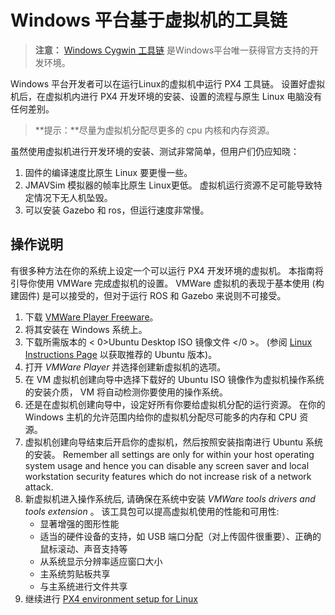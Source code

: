 # Windows 平台基于虚拟机的工具链

> **注意：** [Windows Cygwin 工具链](../setup/dev_env_windows_cygwin.md) 是Windows平台唯一获得官方支持的开发环境。

Windows 平台开发者可以在运行Linux的虚拟机中运行 PX4 工具链。 设置好虚拟机后，在虚拟机内进行 PX4 开发环境的安装、设置的流程与原生 Linux 电脑没有任何差别。

> **提示：**尽量为虚拟机分配尽更多的 cpu 内核和内存资源。

虽然使用虚拟机进行开发环境的安装、测试非常简单，但用户们仍应知晓：

1. 固件的编译速度比原生 Linux 要更慢一些。
2. JMAVSim 模拟器的帧率比原生 Linux更低。 虚拟机运行资源不足可能导致特定情况下无人机坠毁。
3. 可以安装 Gazebo 和 ros，但运行速度非常慢。

## 操作说明

有很多种方法在你的系统上设定一个可以运行 PX4 开发环境的虚拟机。 本指南将引导你使用 VMWare 完成虚拟机的设置。 VMWare 虚拟机的表现于基本使用 (构建固件) 是可以接受的，但对于运行 ROS 和 Gazebo 来说则不可接受。

1. 下载 [VMWare Player Freeware](https://www.vmware.com/products/workstation-player/workstation-player-evaluation.html)。
2. 将其安装在 Windows 系统上。
3. 下载所需版本的 < 0>Ubuntu Desktop ISO 镜像文件 </0 >。 (参阅 [Linux Instructions Page](../setup/dev_env_linux.md) 以获取推荐的 Ubuntu 版本)。
4. 打开 *VMWare Player* 并选择创建新虚拟机的选项。
5. 在 VM 虚拟机创建向导中选择下载好的 Ubuntu ISO 镜像作为虚拟机操作系统的安装介质， VM 将自动检测你要使用的操作系统。
6. 还是在虚拟机创建向导中，设定好所有你要给虚拟机分配的运行资源。 在你的 Windows 主机的允许范围内给你的虚拟机分配尽可能多的内存和 CPU 资源。
7. 虚拟机创建向导结束后开启你的虚拟机，然后按照安装指南进行 Ubuntu 系统的安装。 Remember all settings are only for within your host operating system usage and hence you can disable any screen saver and local workstation security features which do not increase risk of a network attack.
8. 新虚拟机进入操作系统后, 请确保在系统中安装 *VMWare tools drivers and tools extension* 。 该工具包可以提高虚拟机使用的性能和可用性: 
    - 显著增强的图形性能
    - 适当的硬件设备的支持，如 USB 端口分配（对上传固件很重要）、正确的鼠标滚动、声音支持等
    - 从系统显示分辨率适应窗口大小
    - 主系统剪贴板共享
    - 与主系统进行文件共享
9. 继续进行 [PX4 environment setup for Linux](../setup/dev_env_linux.md)
